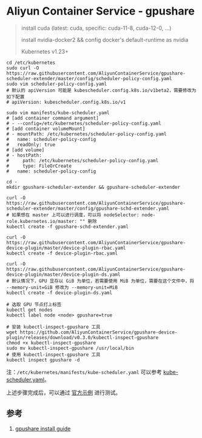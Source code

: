 # Aliyun Container Service - gpushare

> install cuda (latest: cuda, specific: cuda-11-8, cuda-12-0, ...)
>
> install nvidia-docker2 && config docker's default-runtime as nvidia
>
> Kubernetes v1.23+

```shell
cd /etc/kubernetes
sudo curl -O https://raw.githubusercontent.com/AliyunContainerService/gpushare-scheduler-extender/master/config/scheduler-policy-config.yaml
sudo vim scheduler-policy-config.yaml
# 默认的 apiVersion 可能是 kubescheduler.config.k8s.io/v1beta2，需要修改为如下配置
# apiVersion: kubescheduler.config.k8s.io/v1

sudo vim manifests/kube-scheduler.yaml
# [add container command argument]
# - --config=/etc/kubernetes/scheduler-policy-config.yaml
# [add container volumeMount]
# - mountPath: /etc/kubernetes/scheduler-policy-config.yaml
#   name: scheduler-policy-config
#   readOnly: true
# [add volume]
# - hostPath:
#     path: /etc/kubernetes/scheduler-policy-config.yaml
#     type: FileOrCreate
#   name: scheduler-policy-config

cd -
mkdir gpushare-scheduler-extender && gpushare-scheduler-extender

curl -O https://raw.githubusercontent.com/AliyunContainerService/gpushare-scheduler-extender/master/config/gpushare-schd-extender.yaml
# 如果想在 master 上可以进行调度，可以将 nodeSelector: node-role.kubernetes.io/master: "" 删除
kubectl create -f gpushare-schd-extender.yaml

curl -O https://raw.githubusercontent.com/AliyunContainerService/gpushare-device-plugin/master/device-plugin-rbac.yaml
kubectl create -f device-plugin-rbac.yaml

curl -O https://raw.githubusercontent.com/AliyunContainerService/gpushare-device-plugin/master/device-plugin-ds.yaml
# 默认情况下，GPU 显存以 GiB 为单位，若需要使用 MiB 为单位，需要在这个文件中，将 --memory-unit=GiB 修改为 --memory-unit=MiB
kubectl create -f device-plugin-ds.yaml

# 选取 GPU 节点打上标签
kubectl get nodes
kubectl label node <node> gpushare=true

# 安装 kubectl-inspect-gpushare 工具
wget https://github.com/AliyunContainerService/gpushare-device-plugin/releases/download/v0.3.0/kubectl-inspect-gpushare
chmod +x kubectl-inspect-gpushare
sudo mv kubectl-inspect-gpushare /usr/local/bin
# 使用 kubectl-inspect-gpushare 工具
kubectl inspect gpushare -d

```

注：`/etc/kubernetes/manifests/kube-scheduler.yaml` 可以参考 [kube-scheduler.yaml](https://github.com/AliyunContainerService/gpushare-scheduler-extender/blob/master/config/kube-scheduler-v1.23+.yaml)。


上述步骤完成后，可以通过 [官方示例](https://github.com/AliyunContainerService/gpushare-scheduler-extender/tree/master/samples) 进行测试。

## 参考

1. [gpushare install guide](https://github.com/AliyunContainerService/gpushare-scheduler-extender/blob/master/docs/install.md)
